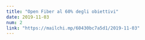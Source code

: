 ```yaml
---
title: "Open Fiber al 60% degli obiettivi"
date: 2019-11-03
num: 2
link: "https://mailchi.mp/60430bc7a5d1/2019-11-03"
---
```

